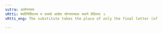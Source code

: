 ```yaml
---
sutra: अलोन्त्यस्य
vRtti: षष्ठीनिर्दिष्टस्य य उच्यते आदेशः सोन्त्यस्यालः स्थाने वेदितव्यः ॥
vRtti_eng: The substitute takes the place of only the final letter (of that which is denoted by a term exhibited in the genitive or sixth case).

---
```

